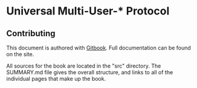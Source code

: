 # Universal Multi-User-* Protocol

## Contributing
This document is authored with [Gitbook](https://toolchain.gitbook.com/). Full documentation can be found on the site.

All sources for the book are located in the "src" directory. The SUMMARY.md file gives the overall structure, and links to all of the individual pages that make up the book.
